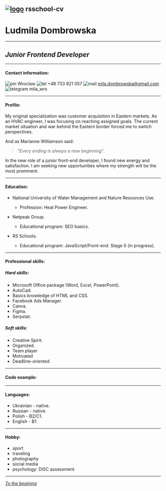 <a id="anchor"></a>
[![logo](/rsschool-cv/icons/logo-rs3.jpg)](https://rs.school) rsschool-cv
---
# Ludmila Dombrowska
---
## _Junior Frontend Developer_
---

#### Contact information:

![pin](/rsschool-cv/icons/iconmonstr-compass-12-24.png) Wroclaw 
![tel](/rsschool-cv/icons/iconmonstr-phone-9-24.png) +48 733 921 057 
![mail](/rsschool-cv/icons/iconmonstr-email-14-24.png) mila.dombrowska@gmail.com 
![telegram](/rsschool-cv/icons/iconmonstr-telegram-5-24.png) mila_wro 

----

#### Profile:

My original specialization was customer acquisition in Eastern markets. As an HVAC engineer, I was focusing on reaching assigned goals. The current market situation and war behind the Eastern border forced me to switch perspectives.

And as Marianne Williamson said: 
> "_Every ending is always a new beginning_".


In the new role of a junior front-end developer, I found new energy and satisfaction. I am seeking new opportunities where my strength will be the most prominent.

---

#### Education:
* National University of Water Management and Nature Resources Use.
    * Profession: Heat Power Engineer.


* Netpeak Group. 
    * Educational program: SEO basics.


* RS Schools.
    * Educational program: JavaScript/Front-end. Stage 0 (in progress).

---
#### Professional skills:

##### Hard skills:

* Microsoft Office package (Word, Excel, PowerPoint).
* AutoCad.
* Basics knowledge of HTML and CSS.
* Facebook Ads Manager.
* Canva.
* Figma.
* Serpstat.


##### Soft skills:

* Creative Spirit. 
* Organized.
* Team player
* Motivated 
* Deadline-oriented

---
#### Code example:


---
#### Languages:

* Ukrainian - native.
* Russian - native. 
* Polish - B2/C1. 
* English - B1.

---
#### Hobby:

* sport
* traveling
* photography
* social media
* psychology: DISC assessment

---

[_To the begining_](#anchor)
